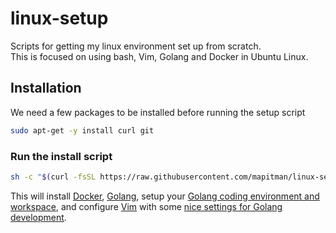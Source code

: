 # linux-setup
Scripts for getting my linux environment set up from scratch.  
This is focused on using bash, Vim, Golang and Docker in Ubuntu Linux.

## Installation
We need a few packages to be installed before running the setup script

```sh
sudo apt-get -y install curl git
```

### Run the install script

```sh
sh -c "$(curl -fsSL https://raw.githubusercontent.com/mapitman/linux-setup/master/setup.sh)"
```

This will install [Docker](http://docker.com), [Golang](http://golang.org/), setup your [Golang coding environment and workspace](http://golang.org/doc/code.html), and configure [Vim](http://www.vim.org/) with some [nice settings for Golang development](https://github.com/fatih/vim-go). 

